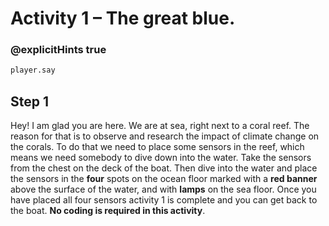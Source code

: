 # Activity 1 – The great blue.

### @explicitHints true

```python
player.say
```

## Step 1
Hey! I am glad you are here. We are at sea, right next to a coral reef. The reason for that is to observe and research the impact of climate change on the corals. 
To do that we need to place some sensors in the reef, which means we need somebody to dive down into the water. 
Take the sensors from the chest on the deck of the boat. Then dive into the water and place the sensors in the **four** spots on the ocean floor marked 
with a **red banner** above the surface of the water, and with **lamps** on the sea floor. 
Once you have placed all four sensors activity 1 is complete and you can get back to the boat. 
**No coding is required in this activity**.
